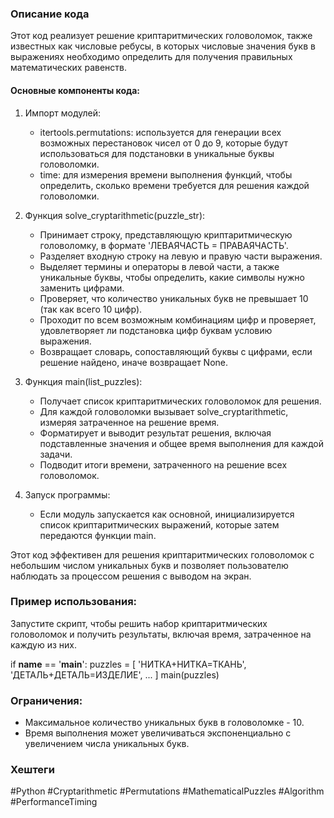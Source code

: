 ### Описание кода

Этот код реализует решение криптаритмических головоломок, также известных как числовые ребусы, в которых числовые значения букв в выражениях необходимо определить для получения правильных математических равенств.

#### Основные компоненты кода:

1. Импорт модулей:
   - itertools.permutations: используется для генерации всех возможных перестановок чисел от 0 до 9, которые будут использоваться для подстановки в уникальные буквы головоломки.
   - time: для измерения времени выполнения функций, чтобы определить, сколько времени требуется для решения каждой головоломки.

2. Функция solve_cryptarithmetic(puzzle_str):
   - Принимает строку, представляющую криптаритмическую головоломку, в формате 'ЛЕВАЯЧАСТЬ = ПРАВАЯЧАСТЬ'.
   - Разделяет входную строку на левую и правую части выражения.
   - Выделяет термины и операторы в левой части, а также уникальные буквы, чтобы определить, какие символы нужно заменить цифрами.
   - Проверяет, что количество уникальных букв не превышает 10 (так как всего 10 цифр).
   - Проходит по всем возможным комбинациям цифр и проверяет, удовлетворяет ли подстановка цифр буквам условию выражения.
   - Возвращает словарь, сопоставляющий буквы с цифрами, если решение найдено, иначе возвращает None.

3. Функция main(list_puzzles):
   - Получает список криптаритмических головоломок для решения.
   - Для каждой головоломки вызывает solve_cryptarithmetic, измеряя затраченное на решение время.
   - Форматирует и выводит результат решения, включая подставленные значения и общее время выполнения для каждой задачи.
   - Подводит итоги времени, затраченного на решение всех головоломок.

4. Запуск программы:
   - Если модуль запускается как основной, инициализируется список криптаритмических выражений, которые затем передаются функции main.

Этот код эффективен для решения криптаритмических головоломок с небольшим числом уникальных букв и позволяет пользователю наблюдать за процессом решения с выводом на экран.

### Пример использования:

Запустите скрипт, чтобы решить набор криптаритмических головоломок и получить результаты, включая время, затраченное на каждую из них.

if __name__ == '__main__':
    puzzles = [
        'НИТКА+НИТКА=ТКАНЬ',
        'ДЕТАЛЬ+ДЕТАЛЬ=ИЗДЕЛИЕ',
        ...
    ]
    main(puzzles)


### Ограничения:

- Максимальное количество уникальных букв в головоломке - 10.
- Время выполнения может увеличиваться экспоненциально с увеличением числа уникальных букв.

### Хештеги

#Python #Cryptarithmetic #Permutations #MathematicalPuzzles #Algorithm #PerformanceTiming
